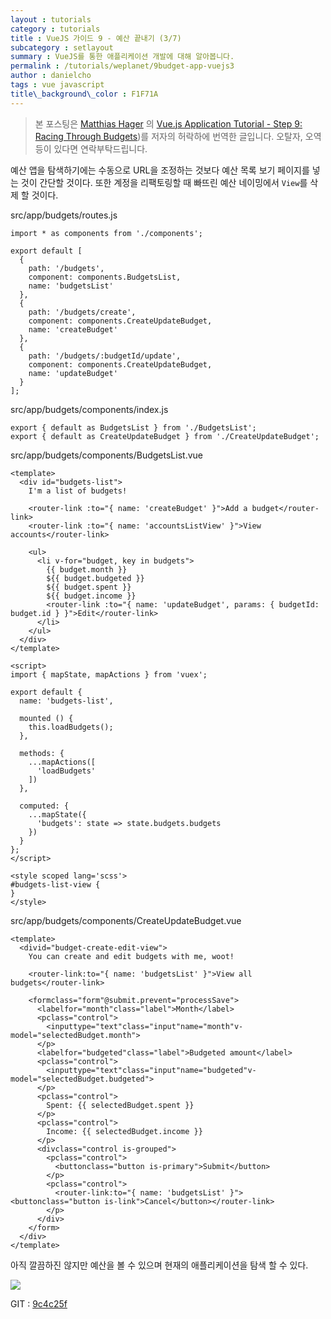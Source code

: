```yaml
---
layout : tutorials
category : tutorials
title : VueJS 가이드 9 - 예산 끝내기 (3/7)
subcategory : setlayout
summary : VueJS를 통한 애플리케이션 개발에 대해 알아봅니다.
permalink : /tutorials/weplanet/9budget-app-vuejs3
author : danielcho
tags : vue javascript
title\_background\_color : F1F71A
---
```




> 본 포스팅은 [Matthias Hager](https://matthiashager.com) 의 [Vue.js Application Tutorial - Step 9: Racing Through Budgets](https://matthiashager.com/complete-vuejs-application-tutorial/budget-app-vuejs))를 저자의 허락하에 번역한 글입니다. 오탈자, 오역 등이 있다면 연락부탁드립니다.



예산 앱을 탐색하기에는 수동으로 URL을 조정하는 것보다 예산 목록 보기 페이지를 넣는 것이 간단할 것이다. 또한 계정을 리팩토링할 때 빠뜨린 예산 네이밍에서 `View`를 삭제 할 것이다.

 

src/app/budgets/routes.js

```
import * as components from './components';

export default [
  {
    path: '/budgets',
    component: components.BudgetsList,
    name: 'budgetsList'
  },
  {
    path: '/budgets/create',
    component: components.CreateUpdateBudget,
    name: 'createBudget'
  },
  {
    path: '/budgets/:budgetId/update',
    component: components.CreateUpdateBudget,
    name: 'updateBudget'
  }
];
```



src/app/budgets/components/index.js

```
export { default as BudgetsList } from './BudgetsList';
export { default as CreateUpdateBudget } from './CreateUpdateBudget';
```



src/app/budgets/components/BudgetsList.vue

```
<template>
  <div id="budgets-list">
    I'm a list of budgets!

    <router-link :to="{ name: 'createBudget' }">Add a budget</router-link>
    <router-link :to="{ name: 'accountsListView' }">View accounts</router-link>

    <ul>
      <li v-for="budget, key in budgets">
        {{ budget.month }}
        ${{ budget.budgeted }}
        ${{ budget.spent }}
        ${{ budget.income }}
        <router-link :to="{ name: 'updateBudget', params: { budgetId: budget.id } }">Edit</router-link>
      </li>
    </ul>
  </div>
</template>

<script>
import { mapState, mapActions } from 'vuex';

export default {
  name: 'budgets-list',

  mounted () {
    this.loadBudgets();
  },

  methods: {
    ...mapActions([
      'loadBudgets'
    ])
  },

  computed: {
    ...mapState({
      'budgets': state => state.budgets.budgets
    })
  }
};
</script>

<style scoped lang='scss'>
#budgets-list-view {
}
</style>
```



src/app/budgets/components/CreateUpdateBudget.vue

```
<template>
  <divid="budget-create-edit-view">
    You can create and edit budgets with me, woot!

    <router-link:to="{ name: 'budgetsList' }">View all budgets</router-link>

    <formclass="form"@submit.prevent="processSave">
      <labelfor="month"class="label">Month</label>
      <pclass="control">
        <inputtype="text"class="input"name="month"v-model="selectedBudget.month">
      </p>
      <labelfor="budgeted"class="label">Budgeted amount</label>
      <pclass="control">
        <inputtype="text"class="input"name="budgeted"v-model="selectedBudget.budgeted">
      </p>
      <pclass="control">
        Spent: {{ selectedBudget.spent }}
      </p>
      <pclass="control">
        Income: {{ selectedBudget.income }}
      </p>
      <divclass="control is-grouped">
        <pclass="control">
          <buttonclass="button is-primary">Submit</button>
        </p>
        <pclass="control">
          <router-link:to="{ name: 'budgetsList' }"><buttonclass="button is-link">Cancel</button></router-link>
        </p>
      </div>
    </form>
  </div>
</template>
```



아직 깔끔하진 않지만 예산을 볼 수 있으며 현재의 애플리케이션을 탐색 할 수 있다.

 

![](https://matthiashager.com/user/pages/complete-vuejs-application-tutorial/budget-app-vuejs/budgeterbium-view-budgets.PNG)

GIT : [9c4c25f](https://github.com/matthiaswh/budgeterbium/commit/9c4c25f52a086da14f975ec75a0f6988d0020e35)


